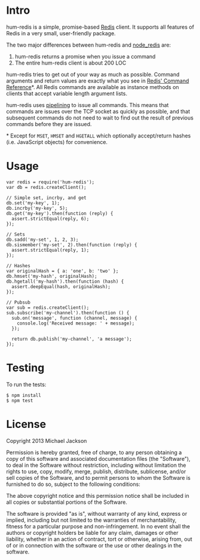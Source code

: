 Intro
=====

hum-redis is a simple, promise-based [Redis](http://redis.io) client. It supports all features of Redis in a very small, user-friendly package.

The two major differences between hum-redis and [node_redis](https://github.com/mranney/node_redis) are:

  1. hum-redis returns a promise when you issue a command
  2. The entire hum-redis client is about 200 LOC

hum-redis tries to get out of your way as much as possible. Command arguments and return values are exactly what you see in [Redis' Command Reference](http://redis.io/commands)*. All Redis commands are available as instance methods on clients that accept variable length argument lists.

hum-redis uses [pipelining](http://redis.io/topics/pipelining) to issue all commands. This means that commands are issues over the TCP socket as quickly as possible, and that subsequent commands do not need to wait to find out the result of previous commands before they are issued.

\* Except for `MSET`, `HMSET` and `HGETALL` which optionally accept/return hashes (i.e. JavaScript objects) for convenience.

Usage
=====

    var redis = require('hum-redis');
    var db = redis.createClient();

    // Simple set, incrby, and get
    db.set('my-key', 1);
    db.incrby('my-key', 5);
    db.get('my-key').then(function (reply) {
      assert.strictEqual(reply, 6);
    });

    // Sets
    db.sadd('my-set', 1, 2, 3);
    db.sismember('my-set', 2).then(function (reply) {
      assert.strictEqual(reply, 1);
    });

    // Hashes
    var originalHash = { a: 'one', b: 'two' };
    db.hmset('my-hash', originalHash);
    db.hgetall('my-hash').then(function (hash) {
      assert.deepEqual(hash, originalHash);
    });

    // Pubsub
    var sub = redis.createClient();
    sub.subscribe('my-channel').then(function () {
      sub.on('message', function (channel, message) {
        console.log('Received message: ' + message);
      });

      return db.publish('my-channel', 'a message');
    });

Testing
=======

To run the tests:

    $ npm install
    $ npm test

License
=======

Copyright 2013 Michael Jackson

Permission is hereby granted, free of charge, to any person obtaining a copy of this software and associated documentation files (the "Software"), to deal in the Software without restriction, including without limitation the rights to use, copy, modify, merge, publish, distribute, sublicense, and/or sell copies of the Software, and to permit persons to whom the Software is furnished to do so, subject to the following conditions:

The above copyright notice and this permission notice shall be included in all copies or substantial portions of the Software.

The software is provided "as is", without warranty of any kind, express or implied, including but not limited to the warranties of merchantability, fitness for a particular purpose and non-infringement. In no event shall the authors or copyright holders be liable for any claim, damages or other liability, whether in an action of contract, tort or otherwise, arising from, out of or in connection with the software or the use or other dealings in the software.

